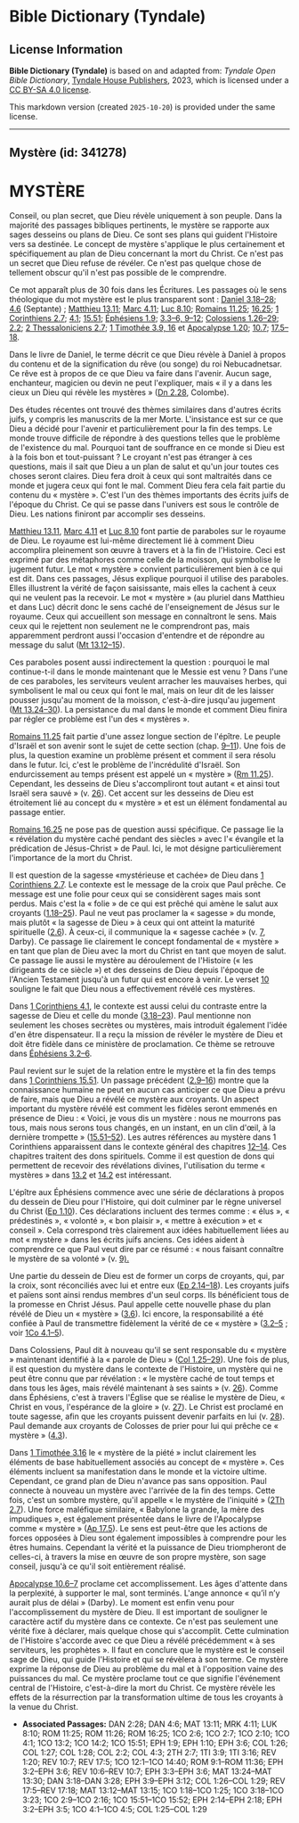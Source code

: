 # Bible Dictionary (Tyndale)

## License Information

**Bible Dictionary (Tyndale)** is based on and adapted from: _Tyndale Open Bible Dictionary_, [Tyndale House Publishers](https://tyndaleopenresources.com/), 2023, which is licensed under a [CC BY-SA 4.0 license](https://creativecommons.org/licenses/by-sa/4.0/legalcode.en).

This markdown version (created `2025-10-20`) is provided under the same license.



--------------------------------

## Mystère (id: 341278)

MYSTÈRE
=======

Conseil, ou plan secret, que Dieu révèle uniquement à son peuple. Dans la majorité des passages bibliques pertinents, le mystère se rapporte aux sages desseins ou plans de Dieu. Ce sont ses plans qui guident l'Histoire vers sa destinée. Le concept de mystère s'applique le plus certainement et spécifiquement au plan de Dieu concernant la mort du Christ. Ce n'est pas un secret que Dieu refuse de révéler. Ce n'est pas quelque chose de tellement obscur qu'il n'est pas possible de le comprendre.

Ce mot apparaît plus de 30 fois dans les Écritures. Les passages où le sens théologique du mot mystère est le plus transparent sont : [Daniel 3\.18–28](https://ref.ly/Dan3:18-Dan3:28); [4\.6](https://ref.ly/Dan4:6) (Septante) ; [Matthieu 13\.11](https://ref.ly/Matt13:11); [Marc 4\.11](https://ref.ly/Mark4:11); [Luc 8\.10](https://ref.ly/Luke8:10); [Romains 11\.25](https://ref.ly/Rom11:25); [16\.25](https://ref.ly/Rom16:25); [1 Corinthiens 2\.7](https://ref.ly/1Cor2:7); [4\.1](https://ref.ly/1Cor4:1); [15\.51](https://ref.ly/1Cor15:51); [Éphésiens 1\.9](https://ref.ly/Eph1:9); [3\.3–6, 9–12](https://ref.ly/Eph3:3-Eph3:6,Eph3:9-Eph3:12); [Colossiens 1\.26–29](https://ref.ly/Col1:26-Col1:29); [2\.2](https://ref.ly/Col2:2); [2 Thessaloniciens 2\.7](https://ref.ly/2Thess2:7); [1 Timothée 3\.9, 16](https://ref.ly/1Tim3:9,1Tim3:16) et [Apocalypse 1\.20](https://ref.ly/Rev1:20); [10\.7](https://ref.ly/Rev10:7); [17\.5–18](https://ref.ly/Rev17:5-Rev17:18).

Dans le livre de Daniel, le terme décrit ce que Dieu révèle à Daniel à propos du contenu et de la signification du rêve (ou songe) du roi Nebucadnetsar. Ce rêve est à propos de ce que Dieu va faire dans l'avenir. Aucun sage, enchanteur, magicien ou devin ne peut l'expliquer, mais « il y a dans les cieux un Dieu qui révèle les mystères » ([Dn 2\.28](https://ref.ly/Dan2:28), Colombe).

Des études récentes ont trouvé des thèmes similaires dans d'autres écrits juifs, y compris les manuscrits de la mer Morte. L'insistance est sur ce que Dieu a décidé pour l'avenir et particulièrement pour la fin des temps. Le monde trouve difficile de répondre à des questions telles que le problème de l'existence du mal. Pourquoi tant de souffrance en ce monde si Dieu est à la fois bon et tout\-puissant ? Le croyant n'est pas étranger à ces questions, mais il sait que Dieu a un plan de salut et qu'un jour toutes ces choses seront claires. Dieu fera droit à ceux qui sont maltraités dans ce monde et jugera ceux qui font le mal. Comment Dieu fera cela fait partie du contenu du « mystère ». C'est l'un des thèmes importants des écrits juifs de l'époque du Christ. Ce qui se passe dans l'univers est sous le contrôle de Dieu. Les nations finiront par accomplir ses desseins.

[Matthieu 13\.11](https://ref.ly/Matt13:11), [Marc 4\.11](https://ref.ly/Mark4:11) et [Luc 8\.10](https://ref.ly/Luke8:10) font partie de paraboles sur le royaume de Dieu. Le royaume est lui\-même directement lié à comment Dieu accomplira pleinement son œuvre à travers et à la fin de l'Histoire. Ceci est exprimé par des métaphores comme celle de la moisson, qui symbolise le jugement futur. Le mot « mystère » convient particulièrement bien à ce qui est dit. Dans ces passages, Jésus explique pourquoi il utilise des paraboles. Elles illustrent la vérité de façon saisissante, mais elles la cachent à ceux qui ne veulent pas la recevoir. Le mot « mystère » (au pluriel dans Matthieu et dans Luc) décrit donc le sens caché de l'enseignement de Jésus sur le royaume. Ceux qui accueillent son message en connaîtront le sens. Mais ceux qui le rejettent non seulement ne le comprendront pas, mais apparemment perdront aussi l'occasion d'entendre et de répondre au message du salut ([Mt 13\.12–15](https://ref.ly/Matt13:12-Matt13:15)).

Ces paraboles posent aussi indirectement la question : pourquoi le mal continue\-t\-il dans le monde maintenant que le Messie est venu ? Dans l'une de ces paraboles, les serviteurs veulent arracher les mauvaises herbes, qui symbolisent le mal ou ceux qui font le mal, mais on leur dit de les laisser pousser jusqu'au moment de la moisson, c'est\-à\-dire jusqu'au jugement ([Mt 13\.24–30](https://ref.ly/Matt13:24-Matt13:30)). La persistance du mal dans le monde et comment Dieu finira par régler ce problème est l'un des « mystères ».

[Romains 11\.25](https://ref.ly/Rom11:25) fait partie d'une assez longue section de l'épître. Le peuple d'Israël et son avenir sont le sujet de cette section (chap. [9–11](https://ref.ly/Rom9:1-Rom11:36)). Une fois de plus, la question examine un problème présent et comment il sera résolu dans le futur. Ici, c'est le problème de l'incrédulité d'Israël. Son endurcissement au temps présent est appelé un « mystère » ([Rm 11\.25](https://ref.ly/Rom11:25)). Cependant, les desseins de Dieu s'accompliront tout autant « et ainsi tout Israël sera sauvé » (v. [26](https://ref.ly/Rom11:26)). Cet accent sur les desseins de Dieu est étroitement lié au concept du « mystère » et est un élément fondamental au passage entier.

[Romains 16\.25](https://ref.ly/Rom16:25) ne pose pas de question aussi spécifique. Ce passage lie la « révélation du mystère caché pendant des siècles » avec l'« évangile et la prédication de Jésus\-Christ » de Paul. Ici, le mot désigne particulièrement l'importance de la mort du Christ.

Il est question de la sagesse «mystérieuse et cachée» de Dieu dans [1 Corinthiens 2\.7](https://ref.ly/1Cor2:7). Le contexte est le message de la croix que Paul prêche. Ce message est une folie pour ceux qui se considèrent sages mais sont perdus. Mais c'est la « folie » de ce qui est prêché qui amène le salut aux croyants ([1\.18–25](https://ref.ly/1Cor1:18-1Cor1:25)). Paul ne veut pas proclamer la « sagesse » du monde, mais plutôt « la sagesse de Dieu » à ceux qui ont atteint la maturité spirituelle ([2\.6](https://ref.ly/1Cor2:6)). À ceux\-ci, il communique la « sagesse cachée » (v. [7](https://ref.ly/1Cor2:7), Darby). Ce passage lie clairement le concept fondamental de « mystère » en tant que plan de Dieu avec la mort du Christ en tant que moyen de salut. Ce passage lie aussi le mystère au déroulement de l'Histoire (« les dirigeants de ce siècle ») et des desseins de Dieu depuis l'époque de l'Ancien Testament jusqu'à un futur qui est encore à venir. Le verset [10](https://ref.ly/1Cor2:10) souligne le fait que Dieu nous a effectivement révélé ces mystères.

Dans [1 Corinthiens 4\.1](https://ref.ly/1Cor4:1), le contexte est aussi celui du contraste entre la sagesse de Dieu et celle du monde ([3\.18–23](https://ref.ly/1Cor3:18-1Cor3:23)). Paul mentionne non seulement les choses secrètes ou mystères, mais introduit également l'idée d'en être dispensateur. Il a reçu la mission de révéler le mystère de Dieu et doit être fidèle dans ce ministère de proclamation. Ce thème se retrouve dans [Éphésiens 3\.2–6](https://ref.ly/Eph3:2-Eph3:6).

Paul revient sur le sujet de la relation entre le mystère et la fin des temps dans [1 Corinthiens 15\.51](https://ref.ly/1Cor15:51). Un passage précédent ([2\.9–16](https://ref.ly/1Cor2:9-1Cor2:16)) montre que la connaissance humaine ne peut en aucun cas anticiper ce que Dieu a prévu de faire, mais que Dieu a révélé ce mystère aux croyants. Un aspect important du mystère révélé est comment les fidèles seront emmenés en présence de Dieu : « Voici, je vous dis un mystère : nous ne mourrons pas tous, mais nous serons tous changés, en un instant, en un clin d'œil, à la dernière trompette » ([15\.51–52](https://ref.ly/1Cor15:51-1Cor15:52)). Les autres références au mystère dans 1 Corinthiens apparaissent dans le contexte général des chapitres [12–14](https://ref.ly/1Cor12:1-1Cor14:40). Ces chapitres traitent des dons spirituels. Comme il est question de dons qui permettent de recevoir des révélations divines, l'utilisation du terme « mystères » dans [13\.2](https://ref.ly/1Cor13:2) et [14\.2](https://ref.ly/1Cor14:2) est intéressant.

L'épître aux Éphésiens commence avec une série de déclarations à propos du dessein de Dieu pour l'Histoire, qui doit culminer par le règne universel du Christ ([Ep 1\.10](https://ref.ly/Eph1:10)). Ces déclarations incluent des termes comme : « élus », « prédestinés », « volonté », « bon plaisir », « mettre à exécution » et « conseil ». Cela correspond très clairement aux idées habituellement liées au mot « mystère » dans les écrits juifs anciens. Ces idées aident à comprendre ce que Paul veut dire par ce résumé : « nous faisant connaître le mystère de sa volonté » (v. [9\).](https://ref.ly/Eph1:9)

Une partie du dessein de Dieu est de former un corps de croyants, qui, par la croix, sont réconciliés avec lui et entre eux ([Ep 2\.14–18](https://ref.ly/Eph2:14-Eph2:18)). Les croyants juifs et païens sont ainsi rendus membres d'un seul corps. Ils bénéficient tous de la promesse en Christ Jésus. Paul appelle cette nouvelle phase du plan révélé de Dieu un « mystère » ([3\.6](https://ref.ly/Eph3:6)). Ici encore, la responsabilité a été confiée à Paul de transmettre fidèlement la vérité de ce « mystère » ([3\.2–5](https://ref.ly/Eph3:2-Eph3:5) ; voir [1Co 4\.1–5](https://ref.ly/1Cor4:1-1Cor4:5)).

Dans Colossiens, Paul dit à nouveau qu'il se sent responsable du « mystère » maintenant identifié à la « parole de Dieu » ([Col 1\.25–29](https://ref.ly/Col1:25-Col1:29)). Une fois de plus, il est question du mystère dans le contexte de l'Histoire, un mystère qui ne peut être connu que par révélation : « le mystère caché de tout temps et dans tous les âges, mais révélé maintenant à ses saints » (v. [26](https://ref.ly/Col1:26)). Comme dans Éphésiens, c'est à travers l'Église que se réalise le mystère de Dieu, « Christ en vous, l'espérance de la gloire » (v. [27](https://ref.ly/Col1:27)). Le Christ est proclamé en toute sagesse, afin que les croyants puissent devenir parfaits en lui (v. [28](https://ref.ly/Col1:28)). Paul demande aux croyants de Colosses de prier pour lui qui prêche ce « mystère » ([4\.3](https://ref.ly/Col4:3)).

Dans [1 Timothée 3\.16](https://ref.ly/1Tim3:16) le « mystère de la piété » inclut clairement les éléments de base habituellement associés au concept de « mystère ». Ces éléments incluent sa manifestation dans le monde et la victoire ultime. Cependant, ce grand plan de Dieu n'avance pas sans opposition. Paul connecte à nouveau un mystère avec l'arrivée de la fin des temps. Cette fois, c'est un sombre mystère, qu'il appelle « le mystère de l'iniquité » ([2Th 2\.7](https://ref.ly/2Thess2:7)). Une force maléfique similaire, « Babylone la grande, la mère des impudiques », est également présentée dans le livre de l'Apocalypse comme « mystère » ([Ap 17\.5](https://ref.ly/Rev17:5)). Le sens est peut\-être que les actions de forces opposées à Dieu sont également impossibles à comprendre pour les êtres humains. Cependant la vérité et la puissance de Dieu triompheront de celles\-ci, à travers la mise en œuvre de son propre mystère, son sage conseil, jusqu'à ce qu'il soit entièrement réalisé.

[Apocalypse 10\.6–7](https://ref.ly/Rev10:6-Rev10:7) proclame cet accomplissement. Les âges d'attente dans la perplexité, à supporter le mal, sont terminés. L'ange annonce « qu’il n’y aurait plus de délai » (Darby). Le moment est enfin venu pour l'accomplissement du mystère de Dieu. Il est important de souligner le caractère actif du mystère dans ce contexte. Ce n'est pas seulement une vérité fixe à déclarer, mais quelque chose qui s'accomplit. Cette culmination de l'Histoire s'accorde avec ce que Dieu a révélé précédemment « à ses serviteurs, les prophètes ». Il faut en conclure que le mystère est le conseil sage de Dieu, qui guide l'Histoire et qui se révèlera à son terme. Ce mystère exprime la réponse de Dieu au problème du mal et à l'opposition vaine des puissances du mal. Ce mystère proclame tout ce que signifie l'événement central de l'Histoire, c'est\-à\-dire la mort du Christ. Ce mystère révèle les effets de la résurrection par la transformation ultime de tous les croyants à la venue du Christ.

* **Associated Passages:** DAN 2:28; DAN 4:6; MAT 13:11; MRK 4:11; LUK 8:10; ROM 11:25; ROM 11:26; ROM 16:25; 1CO 2:6; 1CO 2:7; 1CO 2:10; 1CO 4:1; 1CO 13:2; 1CO 14:2; 1CO 15:51; EPH 1:9; EPH 1:10; EPH 3:6; COL 1:26; COL 1:27; COL 1:28; COL 2:2; COL 4:3; 2TH 2:7; 1TI 3:9; 1TI 3:16; REV 1:20; REV 10:7; REV 17:5; 1CO 12:1–1CO 14:40; ROM 9:1–ROM 11:36; EPH 3:2–EPH 3:6; REV 10:6–REV 10:7; EPH 3:3–EPH 3:6; MAT 13:24–MAT 13:30; DAN 3:18–DAN 3:28; EPH 3:9–EPH 3:12; COL 1:26–COL 1:29; REV 17:5–REV 17:18; MAT 13:12–MAT 13:15; 1CO 1:18–1CO 1:25; 1CO 3:18–1CO 3:23; 1CO 2:9–1CO 2:16; 1CO 15:51–1CO 15:52; EPH 2:14–EPH 2:18; EPH 3:2–EPH 3:5; 1CO 4:1–1CO 4:5; COL 1:25–COL 1:29


